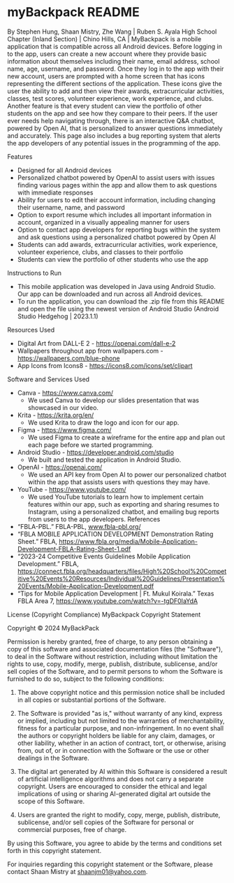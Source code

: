 # myBackpack README

By Stephen Hung, Shaan Mistry, Zhe Wang | 
Ruben S. Ayala High School Chapter (Inland Section) | 
Chino Hills, CA | 
MyBackpack is a mobile application that is compatible across all Android devices. Before logging in to the app, users can create a new account where they provide basic information about themselves including their name, email address, school name, age, username, and password. Once they log in to the app with their new account, users are prompted with a home screen that has icons representing the different sections of the application. These icons give the user the ability to add and then view their awards, extracurricular activities, classes, test scores, volunteer experience, work experience, and clubs. Another feature is that every student can view the portfolio of other students on the app and see how they compare to their peers. If the user ever needs help navigating through, there is an interactive Q&A chatbot, powered by Open AI, that is personalized to answer questions immediately and accurately. This page also includes a bug reporting system that alerts the app developers of any potential issues in the programming of the app.


Features
* Designed for all Android devices
* Personalized chatbot powered by OpenAI to assist users with issues finding various pages within the app and allow them to ask questions with immediate responses
* Ability for users to edit their account information, including changing their username, name, and password
* Option to export resume which includes all important information in account, organized in a visually appealing manner for users
* Option to contact app developers for reporting bugs within the system and ask questions using a personalized chatbot powered by Open AI
* Students can add awards, extracurricular activities, work experience, volunteer experience, clubs, and classes to their portfolio
* Students can view the portfolio of other students who use the app


Instructions to Run
* This mobile application was developed in Java using Android Studio. Our app can be downloaded and run across all Android devices.
* To run the application, you can download the .zip file from this README and open the file using the newest version of Android Studio (Android Studio Hedgehog | 2023.1.1)


Resources Used
* Digital Art from DALL-E 2 - https://openai.com/dall-e-2
* Wallpapers throughout app from wallpapers.com - https://wallpapers.com/blue-phone
* App Icons from Icons8 - https://icons8.com/icons/set/clipart


Software and Services Used
* Canva - https://www.canva.com/
   * We used Canva to develop our slides presentation that was showcased in our video.
* Krita - https://krita.org/en/
   * We used Krita to draw the logo and icon for our app.
* Figma - https://www.figma.com/ 
   * We used Figma to create a wireframe for the entire app and plan out each page before we started programming.
* Android Studio - https://developer.android.com/studio
   * We built and tested the application in Android Studio.
* OpenAI - https://openai.com/
   * We used an API key from Open AI to power our personalized chatbot within the app that assists users with questions they may have.
* YouTube - https://www.youtube.com/
   * We used YouTube tutorials to learn how to implement certain features within our app, such as exporting and sharing resumes to Instagram, using a personalized chatbot, and emailing bug reports from users to the app developers.
References
* “FBLA-PBL.” FBLA-PBL, www.fbla-pbl.org/
* “FBLA MOBILE APPLICATION DEVELOPMENT Demonstration Rating Sheet.” FBLA, https://www.fbla.org/media/Mobile-Application-Development-FBLA-Rating-Sheet-1.pdf
* “2023-24 Competitive Events Guidelines Mobile Application Development.” FBLA, https://connect.fbla.org/headquarters/files/High%20School%20Competitive%20Events%20Resources/Individual%20Guidelines/Presentation%20Events/Mobile-Application-Development.pdf
* “Tips for Mobile Application Development | Ft. Mukul Koirala.” Texas FBLA Area 7, https://www.youtube.com/watch?v=-tgDF0IaYdA


License (Copyright Compliance)
MyBackpack Copyright Statement


Copyright © 2024 MyBackPack


Permission is hereby granted, free of charge, to any person obtaining a copy of this software and associated documentation files (the "Software"), to deal in the Software without restriction, including without limitation the rights to use, copy, modify, merge, publish, distribute, sublicense, and/or sell copies of the Software, and to permit persons to whom the Software is furnished to do so, subject to the following conditions:


1. The above copyright notice and this permission notice shall be included in all copies or substantial portions of the Software.


2. The Software is provided "as is," without warranty of any kind, express or implied, including but not limited to the warranties of merchantability, fitness for a particular purpose, and non-infringement. In no event shall the authors or copyright holders be liable for any claim, damages, or other liability, whether in an action of contract, tort, or otherwise, arising from, out of, or in connection with the Software or the use or other dealings in the Software.


3. The digital art generated by AI within this Software is considered a result of artificial intelligence algorithms and does not carry a separate copyright. Users are encouraged to consider the ethical and legal implications of using or sharing AI-generated digital art outside the scope of this Software.


4. Users are granted the right to modify, copy, merge, publish, distribute, sublicense, and/or sell copies of the Software for personal or commercial purposes, free of charge.


By using this Software, you agree to abide by the terms and conditions set forth in this copyright statement.


For inquiries regarding this copyright statement or the Software, please contact Shaan Mistry at shaanjm01@yahoo.com.
